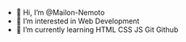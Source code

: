 - 👋 Hi, I’m @Mailon-Nemoto
- 👀 I’m interested in Web Development
- 🌱 I’m currently learning HTML CSS JS Git Github

<!---
Maylon-tech/Maylon-tech is a ✨ special ✨ repository because its `README.md` (this file) appears on your GitHub profile.
You can click the Preview link to take a look at your changes.
--->

